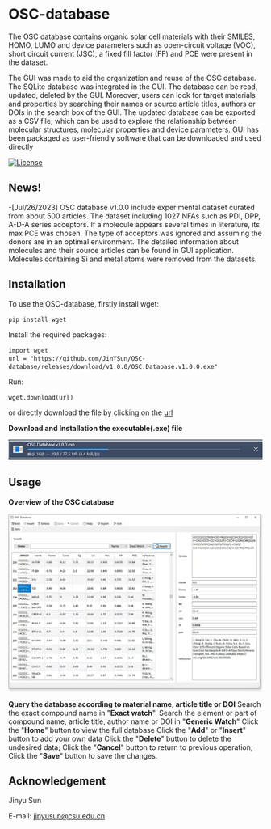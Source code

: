 # OSC-database

The OSC database contains  organic solar cell materials with their SMILES, HOMO, LUMO and device parameters such as open-circuit voltage (VOC), short circuit current (JSC), a fixed fill factor (FF) and PCE were present in the dataset.

The GUI was made to aid the organization and reuse of the OSC database. The SQLite database was integrated in the GUI. The database can be read, updated, deleted by the GUI. Moreover, users can look for target materials and properties by searching their names or source article titles, authors or DOIs in the search box of the GUI. The updated database can be exported as a CSV file, which can be used to explore the relationship between molecular structures, molecular properties and device parameters. GUI has been packaged as user-friendly software that can be downloaded and used directly

[![License](http://img.shields.io/:license-mit-blue.svg?style=flat-square)](https://github.com/JinYSun/OSC-database/blob/main/LICENSE)



## News!

-[Jul/26/2023] OSC database v1.0.0 include experimental dataset  curated from about 500 articles. The dataset including 1027 NFAs such as PDI, DPP, A-D-A series acceptors. If a molecule appears several times in literature, its max PCE was chosen. The type of acceptors was ignored and assuming the donors are in an optimal environment. The detailed information about molecules and their source articles can be found in GUI application. Molecules containing Si and metal atoms were removed from the datasets. 

## Installation

To use the OSC-database, firstly install wget: 
```
pip install wget
```

Install the required packages: 
```
import wget
url = "https://github.com/JinYSun/OSC-database/releases/download/v1.0.0/OSC.Database.v1.0.0.exe"

```

Run: 
```
wget.download(url)
```

or directly download the file by clicking on the [url](https://github.com/JinYSun/OSC-database/releases/download/v1.0.0/OSC.Database.v1.0.0.exe)



**Download and Installation the executable(.exe) file**

![download](Fig/download.png)



## Usage

**Overview of the OSC database**

![overview](Fig/overview.jpg)

**Query the database according to material name, article title or DOI** 
Search the exact compound name in "**Exact watch**".
Search the element or part of compound name, article title, author name or DOI in "**Generic Watch**"
Click the "**Home**" button to view the full database
Click the "**Add**" or "**Insert**" button to add your own data 
Click the "**Delete**" button to delete the undesired data; 
Click the "**Cancel**" button to return to previous operation; 
Click the "**Save**" button to save the changes.

## Acknowledgement

Jinyu Sun

E-mail: jinyusun@csu.edu.cn

